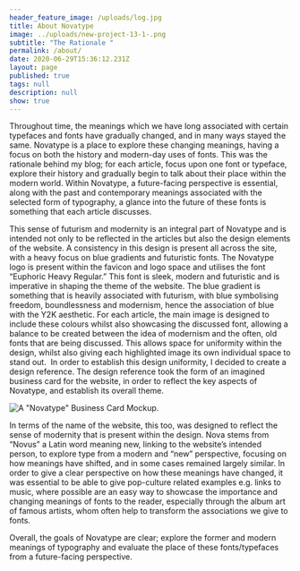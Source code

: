 ```yaml
---
header_feature_image: /uploads/log.jpg
title: About Novatype
image: ../uploads/new-project-13-1-.png
subtitle: "The Rationale "
permalink: /about/
date: 2020-06-29T15:36:12.231Z
layout: page
published: true
tags: null
description: null
show: true
---
```

<!--StartFragment-->

Throughout time, the meanings which we have long associated with certain typefaces and fonts have gradually changed, and in many ways stayed the same. Novatype is a place to explore these changing meanings, having a focus on both the history and modern-day uses of fonts. This was the rationale behind my blog; for each article, focus upon one font or typeface, explore their history and gradually begin to talk about their place within the modern world. Within Novatype, a future-facing perspective is essential, along with the past and contemporary meanings associated with the selected form of typography, a glance into the future of these fonts is something that each article discusses. 

This sense of futurism and modernity is an integral part of Novatype and is intended not only to be reflected in the articles but also the design elements of the website. A consistency in this design is present all across the site, with a heavy focus on blue gradients and futuristic fonts. The Novatype logo is present within the favicon and logo space and utilises the font “Euphoric Heavy Regular.” This font is sleek, modern and futuristic and is imperative in shaping the theme of the website. The blue gradient is something that is heavily associated with futurism, with blue symbolising freedom, boundlessness and modernism, hence the association of blue with the Y2K aesthetic. For each article, the main image is designed to include these colours whilst also showcasing the discussed font, allowing a balance to be created between the idea of modernism and the often, old fonts that are being discussed. This allows space for uniformity within the design, whilst also giving each highlighted image its own individual space to stand out.  In order to establish this design uniformity, I decided to create a design reference. The design reference took the form of an imagined business card for the website, in order to reflect the key aspects of Novatype, and establish its overall theme. 

![A "Novatype" Business Card Mockup. ](../uploads/new-project-14-.png "A \\\"Novatype\\\" Business Card Mockup. ")

In terms of the name of the website, this too, was designed to reflect the sense of modernity that is present within the design. Nova stems from “Novus” a Latin word meaning new, linking to the website’s intended person, to explore type from a modern and “new” perspective, focusing on how meanings have shifted, and in some cases remained largely similar. In order to give a clear perspective on how these meanings have changed, it was essential to be able to give pop-culture related examples e.g. links to music, where possible are an easy way to showcase the importance and changing meanings of fonts to the reader, especially through the album art of famous artists, whom often help to transform the associations we give to fonts. 

Overall, the goals of Novatype are clear; explore the former and modern meanings of typography and evaluate the place of these fonts/typefaces from a future-facing perspective.

<!--EndFragment-->